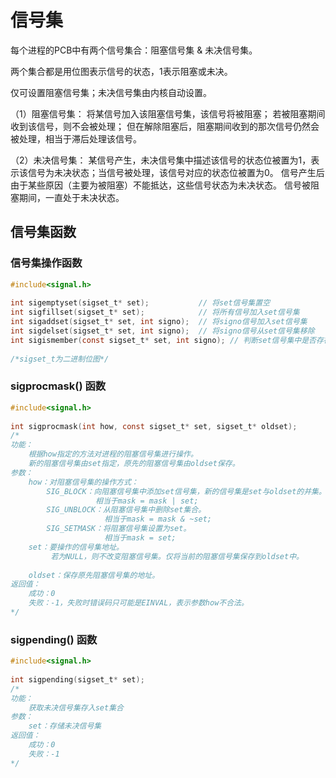 # 信号集

每个进程的PCB中有两个信号集合：阻塞信号集 & 未决信号集。

两个集合都是用位图表示信号的状态，1表示阻塞或未决。

仅可设置阻塞信号集；未决信号集由内核自动设置。

（1）阻塞信号集：
    将某信号加入该阻塞信号集，该信号将被阻塞；
    若被阻塞期间收到该信号，则不会被处理；
    但在解除阻塞后，阻塞期间收到的那次信号仍然会被处理，相当于滞后处理该信号。

（2）未决信号集：
    某信号产生，未决信号集中描述该信号的状态位被置为1，表示该信号为未决状态；当信号被处理，该信号对应的状态位被置为0。
    信号产生后由于某些原因（主要为被阻塞）不能抵达，这些信号状态为未决状态。
    信号被阻塞期间，一直处于未决状态。


## 信号集函数

### 信号集操作函数
```c
#include<signal.h>
 
int sigemptyset(sigset_t* set);           // 将set信号集置空
int sigfillset(sigset_t* set);            // 将所有信号加入set信号集
int sigaddset(sigset_t* set, int signo);  // 将signo信号加入set信号集
int sigdelset(sigset_t* set, int signo);  // 将signo信号从set信号集移除
int sigismember(const sigset_t* set, int signo); // 判断set信号集中是否存在signo信号
 
/*sigset_t为二进制位图*/
```

### sigprocmask() 函数
```c
#include<signal.h>
 
int sigprocmask(int how, const sigset_t* set, sigset_t* oldset);
/*
功能：
    根据how指定的方法对进程的阻塞信号集进行操作。
    新的阻塞信号集由set指定，原先的阻塞信号集由oldset保存。
参数：
    how：对阻塞信号集的操作方式：
        SIG_BLOCK：向阻塞信号集中添加set信号集，新的信号集是set与oldset的并集。
                   相当于mask = mask | set;
        SIG_UNBLOCK：从阻塞信号集中删除set集合。
                     相当于mask = mask & ~set;
        SIG_SETMASK：将阻塞信号集设置为set。
                     相当于mask = set;
    set：要操作的信号集地址。
         若为NULL，则不改变阻塞信号集。仅将当前的阻塞信号集保存到oldset中。
    
    oldset：保存原先阻塞信号集的地址。
返回值：
    成功：0
    失败：-1，失败时错误码只可能是EINVAL，表示参数how不合法。  
*/
```

### sigpending() 函数
```c
#include<signal.h>
 
int sigpending(sigset_t* set);
/*
功能：
    获取未决信号集存入set集合
参数：
    set：存储未决信号集
返回值：
    成功：0
    失败：-1
*/
```
